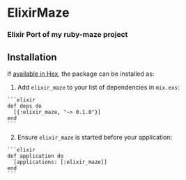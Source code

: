 # ElixirMaze

### Elixir Port of my ruby-maze project

## Installation

If [available in Hex](https://hex.pm/docs/publish), the package can be installed as:

  1. Add `elixir_maze` to your list of dependencies in `mix.exs`:

    ```elixir
    def deps do
      [{:elixir_maze, "~> 0.1.0"}]
    end
    ```

  2. Ensure `elixir_maze` is started before your application:

    ```elixir
    def application do
      [applications: [:elixir_maze]]
    end
    ```

